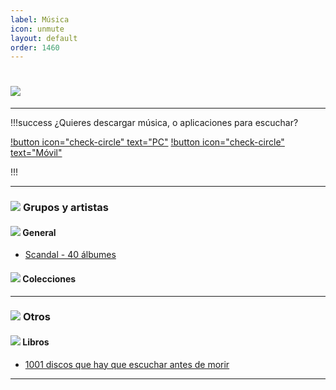 ```yaml
---
label: Música
icon: unmute
layout: default
order: 1460
---
```



# ![](https://i.postimg.cc/26DhDRJk/banner-items-lcdh-4.png)


---


!!!success ¿Quieres descargar música, o aplicaciones para escuchar?

[!button icon="check-circle" text="PC"](https://lcdh.tech/escritorio/e-programas/#descarga-musica-y-video) [!button icon="check-circle" text="Móvil"](https://lcdh.tech/móviles/m-android/#aplicaciones)

!!!


---

### ![](https://i.postimg.cc/fyHqs50r/Proyecto-nuevo-2.png) **Grupos y artistas**


#### ![](https://i.postimg.cc/s2DT9mVX/Proyecto-nuevo-5.png) General


- [Scandal - 40 álbumes](https://drive.google.com/drive/folders/15q7YFr7xYo-kJHRH9yhOfYG4YI-BY4c1)



#### ![](https://i.postimg.cc/s2DT9mVX/Proyecto-nuevo-5.png) **Colecciones**






---


### ![](https://i.postimg.cc/fyHqs50r/Proyecto-nuevo-2.png) **Otros**


#### ![](https://i.postimg.cc/s2DT9mVX/Proyecto-nuevo-5.png) **Libros**


- [1001 discos que hay que escuchar antes de morir](https://drive.google.com/file/d/1z27zLFsfWHWJfOBjkhVy1DOHt2CIu3oE/view?usp=sharing)















---
